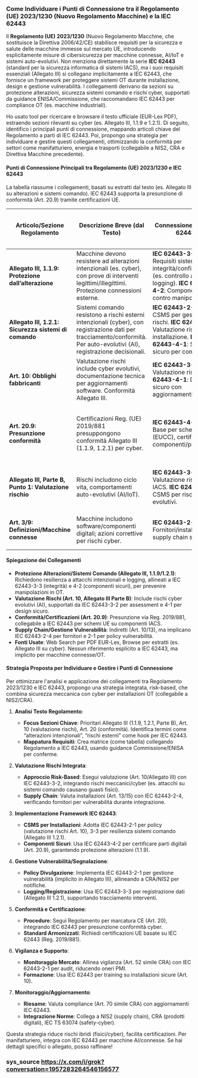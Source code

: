 ### Come Individuare i Punti di Connessione tra il Regolamento (UE) 2023/1230 (Nuovo Regolamento Macchine) e la IEC 62443

Il **Regolamento (UE) 2023/1230** (Nuovo Regolamento Macchine, che sostituisce la Direttiva 2006/42/CE) stabilisce requisiti per la sicurezza e salute delle macchine immesse sul mercato UE, introducendo esplicitamente misure di cibersicurezza per macchine connesse, AI/IoT e sistemi auto-evolutivi. Non menziona direttamente la serie **IEC 62443** (standard per la sicurezza informatica di sistemi IACS), ma i suoi requisiti essenziali (Allegato III) si collegano implicitamente a IEC 62443, che fornisce un framework per proteggere sistemi OT durante installazione, design e gestione vulnerabilità. I collegamenti derivano da sezioni su protezione alterazioni, sicurezza sistemi comando e rischi cyber, supportati da guidance ENISA/Commissione, che raccomandano IEC 62443 per compliance OT (es. macchine industriali).

Ho usato tool per ricercare e browsare il testo ufficiale (EUR-Lex PDF), estraendo sezioni rilevanti su cyber (es. Allegato III, 1.1.9 e 1.2.1). Di seguito, identifico i principali punti di connessione, mappando articoli chiave del Regolamento a parti di IEC 62443. Poi, propongo una strategia per individuare e gestire questi collegamenti, ottimizzando la conformità per settori come manifatturiero, energia e trasporti (collegabile a NIS2, CRA e Direttiva Macchine precedente).

#### Punti di Connessione Principali tra Regolamento (UE) 2023/1230 e IEC 62443

La tabella riassume i collegamenti, basati su estratti dal testo (es. Allegato III su alterazioni e sistemi comando). IEC 62443 supporta la presunzione di conformità (Art. 20.9) tramite certificazioni UE.

| **Articolo/Sezione Regolamento** | **Descrizione Breve (dal Testo)** | **Connessione con IEC 62443** | **Rilevanza per Settori Critici (es. Energia, Trasporti, Manifatturiero)** |
|----------------------------------|----------------------------------|-------------------------------|-------------------------------------------------------------|
| **Allegato III, 1.1.9: Protezione dall’alterazione** | Macchine devono resistere ad alterazioni intenzionali (es. cyber), con prove di interventi legittimi/illegittimi. Protezione connessioni esterne. | **IEC 62443-3-3**: Requisiti sistema per integrità/confidenzialità (es. controllo accessi, logging). **IEC 62443-4-2**: Componenti sicuri contro manipolazioni. | Cruciale per manifatturiero (protezione macchinari connessi), energia (grid/SCADA). |
| **Allegato III, 1.2.1: Sicurezza sistemi di comando** | Sistemi comando resistono a rischi esterni intenzionali (cyber), con registrazione dati per tracciamento/conformità. Per auto-evolutivi (AI), registrazione decisionali. | **IEC 62443-2-1**: CSMS per gestione rischi. **IEC 62443-3-2**: Valutazione rischi installazione. **IEC 62443-4-1**: Sviluppo sicuro per comandi. | Essenziale per trasporti (sistemi autonomi), energia (controllo PLC). |
| **Art. 10: Obblighi fabbricanti** | Valutazione rischi include cyber evolutivi, documentazione tecnica per aggiornamenti software. Conformità Allegato III. | **IEC 62443-3-2**: Valutazione rischi. **IEC 62443-4-1**: Design sicuro con aggiornamenti. | Rilevante per manifatturiero (valutazione lifecycle), energia (software OT). |
| **Art. 20.9: Presunzione conformità** | Certificazioni Reg. (UE) 2019/881 presuppongono conformità Allegato III (1.1.9, 1.2.1) per cyber. | **IEC 62443-4-2/4-1**: Base per schemi UE (EUCC), certificazioni componenti/processi. | Utile per trasporti (certificazione veicoli connessi), energia (compliance armonizzata). |
| **Allegato III, Parte B, Punto 1: Valutazione rischio** | Rischi includono ciclo vita, comportamenti auto-evolutivi (AI/IoT). | **IEC 62443-3-2**: Valutazione rischi per IACS. **IEC 62443-2-1**: CSMS per rischi evolutivi. | Critico per manifatturiero (AI in robotica), energia (sistemi auto-apprendenti). |
| **Art. 3/9: Definizioni/Macchine connesse** | Macchine includono software/componenti digitali; azioni correttive per rischi cyber. | **IEC 62443-2-4**: Fornitori/installatori per supply chain sicura. | Importante per settori OT (installazione macchine connesse). |

#### Spiegazione dei Collegamenti
- **Protezione Alterazioni/Sistemi Comando (Allegato III, 1.1.9/1.2.1)**: Richiedono resilienza a attacchi intenzionali e logging, allineati a IEC 62443-3-3 (integrità) e 4-2 (componenti sicuri), per prevenire manipolazioni in OT.
- **Valutazione Rischi (Art. 10, Allegato III Parte B)**: Include rischi cyber evolutivi (AI), supportati da IEC 62443-3-2 per assessment e 4-1 per design sicuro.
- **Conformità/Certificazioni (Art. 20.9)**: Presunzione via Reg. 2019/881, collegabile a IEC 62443 per schemi UE su componenti IACS.
- **Supply Chain/Gestione Vulnerabilità**: Indiretti (Art. 10/13), ma implicano IEC 62443-2-4 per fornitori e 2-1 per policy vulnerabilità.
- **Fonti Usate**: Web Search per PDF EUR-Lex, Browse per estratti (es. Allegato III su cyber). Nessun riferimento esplicito a IEC 62443, ma implicito per macchine connesse/OT.

#### Strategia Proposta per Individuare e Gestire i Punti di Connessione

Per ottimizzare l'analisi e applicazione dei collegamenti tra Regolamento 2023/1230 e IEC 62443, propongo una strategia integrata, risk-based, che combina sicurezza meccanica con cyber per installazioni OT (collegabile a NIS2/CRA).

1. **Analisi Testo Regolamento**:
   - **Focus Sezioni Chiave**: Prioritari Allegato III (1.1.9, 1.2.1, Parte B), Art. 10 (valutazione rischi), Art. 20 (conformità). Identifica termini come “alterazioni intenzionali”, “rischi esterni” come hook per IEC 62443.
   - **Mappatura Requisiti**: Crea matrice (come tabella) collegando Regolamento a IEC 62443, usando guidance Commissione/ENISA per conferme.

2. **Valutazione Rischi Integrata**:
   - **Approccio Risk-Based**: Esegui valutazione (Art. 10/Allegato III) con IEC 62443-3-2, integrando rischi meccanici/cyber (es. attacchi su sistemi comando causano guasti fisici).
   - **Supply Chain**: Valuta installazioni (Art. 13/15) con IEC 62443-2-4, verificando fornitori per vulnerabilità durante integrazione.

3. **Implementazione Framework IEC 62443**:
   - **CSMS per Installazioni**: Adotta IEC 62443-2-1 per policy (valutazione rischi Art. 10), 3-3 per resilienza sistemi comando (Allegato III 1.2.1).
   - **Componenti Sicuri**: Usa IEC 62443-4-2 per certificare parti digitali (Art. 20.9), garantendo protezione alterazioni (1.1.9).

4. **Gestione Vulnerabilità/Segnalazione**:
   - **Policy Divulgazione**: Implementa IEC 62443-2-1 per gestione vulnerabilità (implicito in Allegato III), allineando a CRA/NIS2 per notifiche.
   - **Logging/Registrazione**: Usa IEC 62443-3-3 per registrazione dati (Allegato III 1.2.1), supportando tracciamento interventi.

5. **Conformità e Certificazione**:
   - **Procedure**: Segui Regolamento per marcatura CE (Art. 20), integrando IEC 62443 per presunzione conformità cyber.
   - **Standard Armonizzati**: Richiedi certificazioni UE basate su IEC 62443 (Reg. 2019/881).

6. **Vigilanza e Supporto**:
   - **Monitoraggio Mercato**: Allinea vigilanza (Art. 52 simile CRA) con IEC 62443-2-1 per audit, riducendo oneri PMI.
   - **Formazione**: Usa IEC 62443 per training su installazioni sicure (Art. 10).

7. **Monitoraggio/Aggiornamento**:
   - **Riesame**: Valuta compliance (Art. 70 simile CRA) con aggiornamenti IEC 62443.
   - **Integrazione Norme**: Collega a NIS2 (supply chain), CRA (prodotti digitali), IEC TS 63074 (safety-cyber).

Questa strategia riduce rischi ibridi (fisici/cyber), facilita certificazioni. Per manifatturiero, integra con IEC 62443 per macchine AI/connesse. Se hai dettagli specifici o allegato, posso raffinare!

### sys_source https://x.com/i/grok?conversation=1957283264546156577